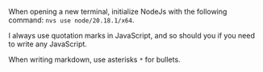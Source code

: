 When opening a new terminal, initialize NodeJs with the following
command: `nvs use node/20.18.1/x64`.

I always use quotation marks in JavaScript, and so should you if you need to
write any JavaScript.

When writing markdown, use asterisks `*` for bullets.
